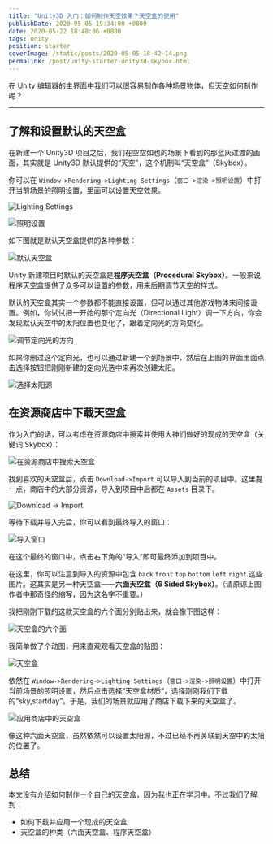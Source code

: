 ```yaml
---
title: "Unity3D 入门：如何制作天空效果？天空盒的使用"
publishDate: 2020-05-05 19:34:00 +0800
date: 2020-05-22 18:48:06 +0800
tags: unity
position: starter
coverImage: /static/posts/2020-05-05-18-42-14.png
permalink: /post/unity-starter-unity3d-skybox.html
---
```


在 Unity 编辑器的主界面中我们可以很容易制作各种场景物体，但天空如何制作呢？

---

<div id="toc"></div>

## 了解和设置默认的天空盒

在新建一个 Unity3D 项目之后，我们在空空如也的场景下看到的那蓝灰过渡的画面，其实就是 Unity3D 默认提供的“天空”，这个机制叫“天空盒”（Skybox）。

你可以在 `Window->Rendering->Lighting Settings`（`窗口->渲染->照明设置`）中打开当前场景的照明设置，里面可以设置天空效果。

![Lighting Settings](/static/posts/2020-05-05-18-42-14.png)

![照明设置](/static/posts/2020-05-05-18-43-13.png)

如下图就是默认天空盒提供的各种参数：

![默认天空盒](/static/posts/2020-05-05-18-46-43.png)

Unity 新建项目时默认的天空盒是**程序天空盒（Procedural Skybox）**。一般来说程序天空盒提供了众多可以设置的参数，用来后期调节天空的样式。

默认的天空盒其实一个参数都不能直接设置，但可以通过其他游戏物体来间接设置。例如，你试试把一开始的那个定向光（Directional Light）调一下方向，你会发现默认天空中的太阳位置也变化了，跟着定向光的方向变化。

![调节定向光的方向](/static/posts/2020-05-05-18-58-09.png)

如果你删过这个定向光，也可以通过新建一个到场景中，然后在上图的界面里面点击选择按钮把刚刚新建的定向光选中来再次创建太阳。

![选择太阳源](/static/posts/2020-05-05-19-01-22.png)

## 在资源商店中下载天空盒

作为入门的话，可以考虑在资源商店中搜索并使用大神们做好的现成的天空盒（关键词 Skybox）：

![在资源商店中搜索天空盒](/static/posts/2020-05-05-19-04-49.png)

找到喜欢的天空盒后，点击 `Download->Import` 可以导入到当前的项目中。这里提一点，商店中的大部分资源，导入到项目中后都在 `Assets` 目录下。

![Download -> Import](/static/posts/2020-05-05-19-09-37.png)

等待下载并导入完后，你可以看到最终导入的窗口：

![导入窗口](/static/posts/2020-05-05-19-13-12.png)

在这个最终的窗口中，点击右下角的“导入”即可最终添加到项目中。

在这里，你可以注意到导入的资源中包含 `back` `front` `top` `bottom` `left` `right` 这些图片。这其实是另一种天空盒——**六面天空盒（6 Sided Skybox）**。（请原谅上图作者中那奇怪的缩写，因为这名字不重要。）

我把刚刚下载的这款天空盒的六个面分别贴出来，就会像下图这样：

![天空盒的六个面](/static/posts/2020-05-05-19-30-30.png)

我简单做了个动图，用来直观观看天空盒的贴图：

![天空盒](/static/posts/2020-05-22-skybox.gif)

依然在 `Window->Rendering->Lighting Settings`（`窗口->渲染->照明设置`）中打开当前场景的照明设置，然后点击选择“天空盒材质”，选择刚刚我们下载的“sky,startday”。于是，我们的场景就应用了商店下载下来的天空盒了。

![应用商店中的天空盒](/static/posts/2020-05-05-19-21-26.png)

像这种六面天空盒，虽然依然可以设置太阳源，不过已经不再关联到天空中的太阳的位置了。

## 总结

本文没有介绍如何制作一个自己的天空盒，因为我也正在学习中。不过我们了解到：

- 如何下载并应用一个现成的天空盒
- 天空盒的种类（六面天空盒、程序天空盒）


